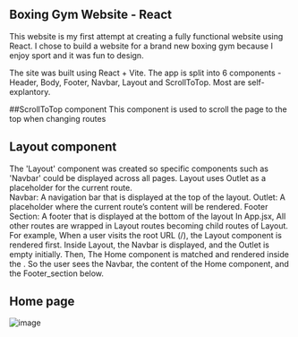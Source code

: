 ## Boxing Gym Website - React 

This website is my first attempt at creating a fully functional website using React. 
I chose to build a website for a brand new boxing gym because I enjoy sport and it was fun to design. 

The site was built using React + Vite. 
The app is split into 6 components - Header, Body, Footer, Navbar, Layout and ScrollToTop.  Most are self-explantory. 

##ScrollToTop component 
This component is used to scroll the page to the top when changing routes 


## Layout component 

The 'Layout' component was created so specific components such as 'Navbar' could be displayed across all pages. 
Layout uses Outlet as a placeholder for the current route.  
    Navbar: A navigation bar that is displayed at the top of the layout.
    Outlet: A placeholder where the current route’s content will be rendered.
    Footer Section: A footer that is displayed at the bottom of the layout
In App.jsx, 
All other routes are wrapped in Layout routes becoming child routes of Layout. 
For example, When a user visits the root URL (/), the Layout component is rendered first. Inside Layout, the Navbar is displayed, and the Outlet is empty initially. Then, The Home component is matched and rendered inside the <Outlet />. So the user sees the Navbar, the content of the Home component, and the Footer_section below.
## Home page 

![image](https://github.com/user-attachments/assets/575394d2-22e8-4c27-94b2-6192536d7c71)


